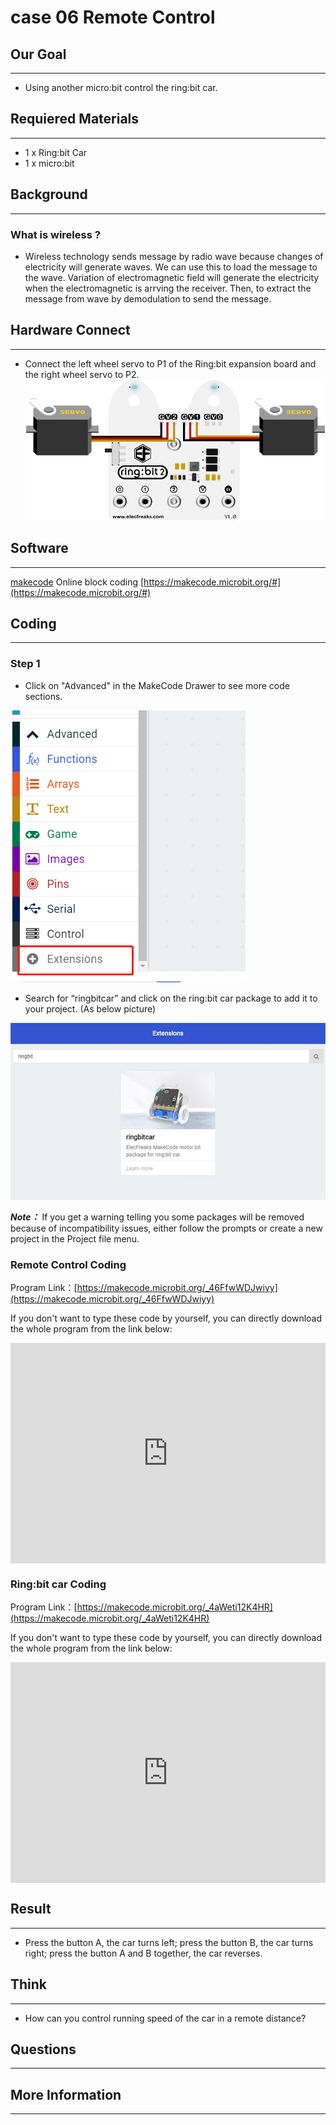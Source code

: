 # case 06 Remote Control 

## Our Goal
---
- Using another micro:bit control the ring:bit car.

## Requiered Materials
---
- 1 x Ring:bit Car
- 1 x micro:bit

## Background
---
### What is wireless ?

- Wireless technology sends message by radio wave because changes of electricity will generate waves. We can use this to load the message to the wave. Variation of electromagnetic field will generate the electricity when the electromagnetic is arrving the receiver. Then, to extract the message from wave by demodulation to send the message.


## Hardware Connect
---
- Connect the left wheel servo to P1 of the Ring:bit expansion board and the right wheel servo to P2.
![](./images/jBVHea8.png)

## Software
---
[makecode](https://makecode.microbit.org/#) Online block coding [https://makecode.microbit.org/#](https://makecode.microbit.org/#)

## Coding
---
### Step 1
- Click on "Advanced" in the MakeCode Drawer to see more code sections.

![](./images/2qCyzQ7.png)

- Search for “ringbitcar” and click on the ring:bit car package to add it to your project. (As below picture)

![](./images/1Wq2Mov.jpg)

***Note：*** If you get a warning telling you some packages will be removed because of incompatibility issues, either follow the prompts or create a new project in the Project file menu.

###  Remote Control Coding
Program Link：[https://makecode.microbit.org/_46FfwWDJwiyy](https://makecode.microbit.org/_46FfwWDJwiyy)

If you don't want to type these code by yourself, you can directly download the whole program from the link below:

<div style="position:relative;height:0;padding-bottom:70%;overflow:hidden;"><iframe style="position:absolute;top:0;left:0;width:100%;height:100%;" src="https://makecode.microbit.org/#pub:_46FfwWDJwiyy" frameborder="0" sandbox="allow-popups allow-forms allow-scripts allow-same-origin"></iframe></div>  


### Ring:bit car Coding ###
Program Link：[https://makecode.microbit.org/_4aWeti12K4HR](https://makecode.microbit.org/_4aWeti12K4HR)

If you don't want to type these code by yourself, you can directly download the whole program from the link below:

<div style="position:relative;height:0;padding-bottom:70%;overflow:hidden;"><iframe style="position:absolute;top:0;left:0;width:100%;height:100%;" src="https://makecode.microbit.org/#pub:_4aWeti12K4HR" frameborder="0" sandbox="allow-popups allow-forms allow-scripts allow-same-origin"></iframe></div>  



## Result
---
- Press the button A, the car turns left; press the button B, the car turns right; press the button A and B together, the car reverses.


## Think
---
- How can you control running speed of the car in a remote distance?

## Questions
---


## More Information   
---

